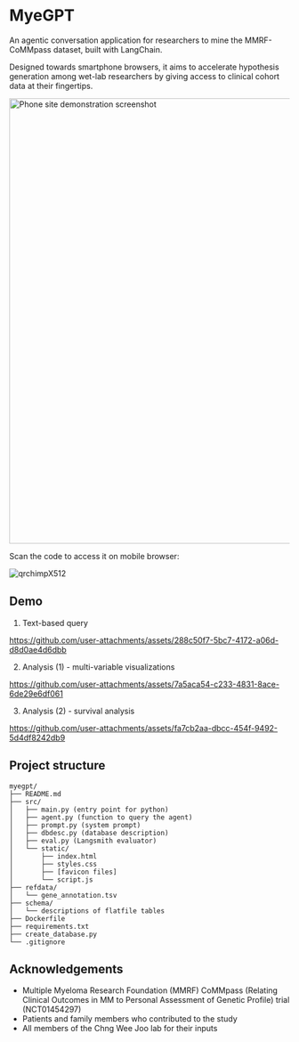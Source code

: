 # MyeGPT

An agentic conversation application for researchers to mine the MMRF-CoMMpass dataset, built with LangChain.

Designed towards smartphone browsers, it aims to accelerate hypothesis generation among wet-lab researchers by giving access to clinical cohort data at their fingertips.

<img height="800" width="536" alt="Phone site demonstration screenshot" src="https://github.com/user-attachments/assets/8ecc60f5-4d9d-4f6e-8685-0f9b557500be" />

Scan the code to access it on mobile browser:

![qrchimpX512](https://github.com/user-attachments/assets/f45a344b-4813-4c57-9664-2e0e8bbb86fe)

## Demo

1. Text-based query

https://github.com/user-attachments/assets/288c50f7-5bc7-4172-a06d-d8d0ae4d6dbb

2. Analysis (1) - multi-variable visualizations

https://github.com/user-attachments/assets/7a5aca54-c233-4831-8ace-6de29e6df061

3. Analysis (2) - survival analysis

https://github.com/user-attachments/assets/fa7cb2aa-dbcc-454f-9492-5d4df8242db9


## Project structure

```
myegpt/
├── README.md
├── src/
│   ├── main.py (entry point for python)
│   ├── agent.py (function to query the agent)
│   ├── prompt.py (system prompt)
│   ├── dbdesc.py (database description)
│   ├── eval.py (Langsmith evaluator)
│   └── static/
│       ├── index.html
│       ├── styles.css
│       ├── [favicon files]
│       └── script.js
├── refdata/
│   └── gene_annotation.tsv
├── schema/
│   └── descriptions of flatfile tables
├── Dockerfile
├── requirements.txt
├── create_database.py
└── .gitignore
```

## Acknowledgements
- Multiple Myeloma Research Foundation (MMRF) CoMMpass (Relating Clinical Outcomes in MM to Personal Assessment of Genetic Profile) trial (NCT01454297)
- Patients and family members who contributed to the study
- All members of the Chng Wee Joo lab for their inputs
